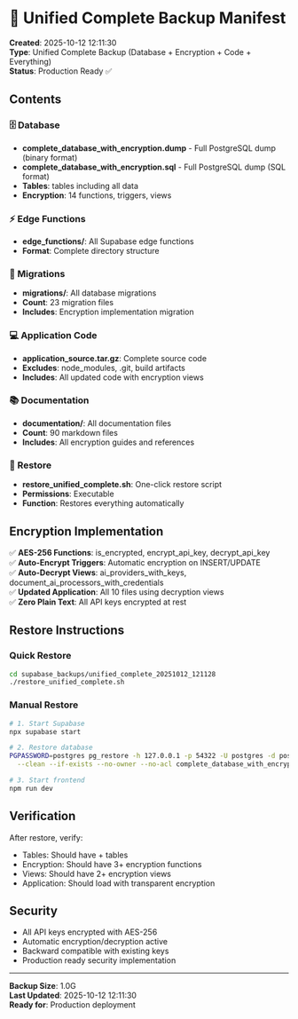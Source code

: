 # 🔐 Unified Complete Backup Manifest

**Created**: 2025-10-12 12:11:30  
**Type**: Unified Complete Backup (Database + Encryption + Code + Everything)  
**Status**: Production Ready ✅  

## Contents

### 🗄️ Database
- **complete_database_with_encryption.dump** - Full PostgreSQL dump (binary format)
- **complete_database_with_encryption.sql** - Full PostgreSQL dump (SQL format)
- **Tables**:  tables including all data
- **Encryption**: 14 functions, triggers, views

### ⚡ Edge Functions
- **edge_functions/**: All Supabase edge functions
- **Format**: Complete directory structure

### 📜 Migrations
- **migrations/**: All database migrations
- **Count**: 23 migration files
- **Includes**: Encryption implementation migration

### 💻 Application Code
- **application_source.tar.gz**: Complete source code
- **Excludes**: node_modules, .git, build artifacts
- **Includes**: All updated code with encryption views

### 📚 Documentation
- **documentation/**: All documentation files
- **Count**: 90 markdown files
- **Includes**: All encryption guides and references

### 🔄 Restore
- **restore_unified_complete.sh**: One-click restore script
- **Permissions**: Executable
- **Function**: Restores everything automatically

## Encryption Implementation

✅ **AES-256 Functions**: is_encrypted, encrypt_api_key, decrypt_api_key  
✅ **Auto-Encrypt Triggers**: Automatic encryption on INSERT/UPDATE  
✅ **Auto-Decrypt Views**: ai_providers_with_keys, document_ai_processors_with_credentials  
✅ **Updated Application**: All 10 files using decryption views  
✅ **Zero Plain Text**: All API keys encrypted at rest  

## Restore Instructions

### Quick Restore
```bash
cd supabase_backups/unified_complete_20251012_121128
./restore_unified_complete.sh
```

### Manual Restore
```bash
# 1. Start Supabase
npx supabase start

# 2. Restore database
PGPASSWORD=postgres pg_restore -h 127.0.0.1 -p 54322 -U postgres -d postgres \
  --clean --if-exists --no-owner --no-acl complete_database_with_encryption.dump

# 3. Start frontend
npm run dev
```

## Verification

After restore, verify:
- Tables: Should have + tables
- Encryption: Should have 3+ encryption functions
- Views: Should have 2+ encryption views
- Application: Should load with transparent encryption

## Security

- All API keys encrypted with AES-256
- Automatic encryption/decryption active
- Backward compatible with existing keys
- Production ready security implementation

---

**Backup Size**: 1.0G  
**Last Updated**: 2025-10-12 12:11:30  
**Ready for**: Production deployment
